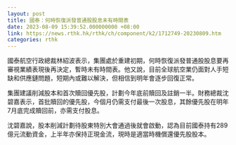 ```yaml
---
layout: post
title: 國泰：何時恢復派發普通股股息未有時間表
date: 2023-08-09 15:39:52.000000000 +08:00
link: https://news.rthk.hk/rthk/ch/component/k2/1712749-20230809.htm
categories: rthk
---
```


國泰航空行政總裁林紹波表示，集團處於重建初期，何時恢復派發普通股股息要再審視業績表現後再決定，暫時未有時間表。他又說，目前全球航空業仍面對人手短缺和供應鏈問題，短期內或難以解決，但相信到明年會逐步回復正常。

集團建議削減股本和首次贖回優先股，計劃今年底前贖回及註銷一半。財務總裁沈碧嘉表示，首批贖回的優先股，今個月仍需支付最後一次股息，其餘優先股在明年7月底完成贖回前，亦需支付股息。

沈碧嘉說，股本削減計劃待股東特別大會通過後就會啟動，認為目前國泰持有289億元流動資金，上半年亦保持正現金流，現時是適當時機償還優先股股本。
